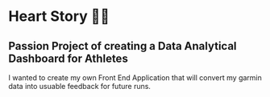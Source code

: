 # Heart Story 🏃🏼

## Passion Project of creating a Data Analytical Dashboard for Athletes

I wanted to create my own Front End Application that will convert my garmin
data into usuable feedback for future runs.